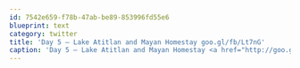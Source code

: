 ```yaml
---
id: 7542e659-f78b-47ab-be89-853996fd55e6
blueprint: text
category: twitter
title: 'Day 5 – Lake Atitlan and Mayan Homestay goo.gl/fb/Lt7nG'
caption: 'Day 5 – Lake Atitlan and Mayan Homestay <a href="http://goo.gl/fb/Lt7nG" title="http://goo.gl/fb/Lt7nG" class="link link_untco">goo.gl/fb/Lt7nG</a>'
---
```

